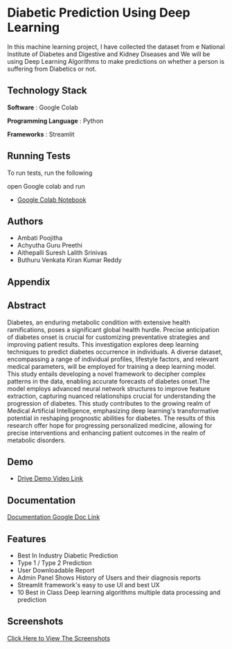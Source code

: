 
# Diabetic Prediction Using Deep Learning
In this machine learning project, I have collected the dataset from e National Institute of
Diabetes and Digestive and Kidney Diseases and We will be using Deep Learning Algorithms to make predictions on whether a person is suffering from Diabetics or not.


## Technology Stack

**Software** : Google Colab

**Programming Language** : Python

**Frameworks** : Streamlit
## Running Tests

To run tests, run the following

  open Google colab and run

 - [Google Colab Notebook](https://colab.research.google.com/drive/1MSUIR9XAU5JY5UkV0wchc6XKwb4yaPz_?usp=sharing)


## Authors

- Ambati Poojitha
- Achyutha Guru Preethi
- Aithepalli Suresh Lalith Srinivas
- Buthuru Venkata Kiran Kumar Reddy


## Appendix
## Abstract
Diabetes, an enduring metabolic condition
with extensive health ramifications, poses a significant global
health hurdle. Precise anticipation of diabetes onset is crucial
for customizing preventative strategies and improving patient
results. This investigation explores deep learning techniques to
predict diabetes occurrence in individuals.
A diverse dataset, encompassing a range of individual
profiles, lifestyle factors, and relevant medical parameters, will
be employed for training a deep learning model. This study
entails developing a novel framework to decipher complex
patterns in the data, enabling accurate forecasts of diabetes
onset.The model employs advanced neural network structures
to improve feature extraction, capturing nuanced relationships
crucial for understanding the progression of diabetes.
This study contributes to the growing realm of Medical
Artificial Intelligence, emphasizing deep learning's
transformative potential in reshaping prognostic abilities for
diabetes. The results of this research offer hope for progressing
personalized medicine, allowing for precise interventions and
enhancing patient outcomes in the realm of metabolic
disorders.


## Demo

 - [Drive Demo Video Link](https://drive.google.com/file/d/1MLyZhrzouAj0ShgIUsYndfWjZfavNtIJ/view?usp=sharing)


## Documentation

[Documentation Google Doc Link](https://drive.google.com/file/d/1Z4MIfPh4dT5gM2kxHHcJVXFABW_nbilo/view?usp=sharing)


## Features

- Best In Industry Diabetic Prediction
- Type 1 / Type 2 Prediction
- User Downloadable Report
- Admin Panel Shows History of Users and their diagnosis reports
- Streamlit framework's easy to use UI and best UX
- 10 Best in Class Deep learning algorithms multiple data processing and prediction


## Screenshots

[Click Here to View The Screenshots](https://drive.google.com/drive/folders/1rkDyAJ30chQq1aOjPLH8FbsvC3oq-zZl?usp=sharing)

